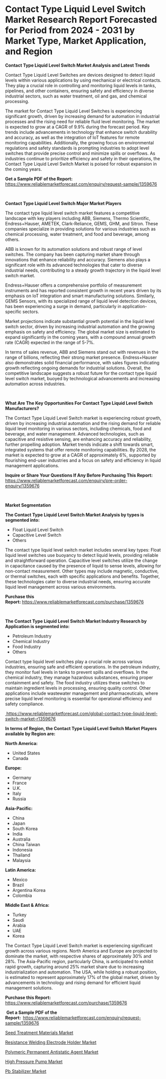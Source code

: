 <p><h1>Contact Type Liquid Level Switch Market Research Report Forecasted for Period from 2024 -  2031 by Market Type, Market Application, and Region</h1></p><p><strong>Contact Type Liquid Level Switch Market Analysis and Latest Trends</strong></p>
<p><p>Contact Type Liquid Level Switches are devices designed to detect liquid levels within various applications by using mechanical or electrical contacts. They play a crucial role in controlling and monitoring liquid levels in tanks, pipelines, and other containers, ensuring safety and efficiency in diverse industrial sectors, such as water treatment, oil and gas, and chemical processing.</p><p>The market for Contact Type Liquid Level Switches is experiencing significant growth, driven by increasing demand for automation in industrial processes and the rising need for reliable fluid level monitoring. The market is expected to grow at a CAGR of 9.9% during the forecast period. Key trends include advancements in technology that enhance switch durability and accuracy, as well as the integration of IoT features for remote monitoring capabilities. Additionally, the growing focus on environmental regulations and safety standards is prompting industries to adopt level switches that provide precise control and minimize spills or overflows. As industries continue to prioritize efficiency and safety in their operations, the Contact Type Liquid Level Switch Market is poised for robust expansion in the coming years.</p></p>
<p><strong>Get a Sample PDF of the Report:&nbsp;</strong> <a href="https://www.reliablemarketforecast.com/enquiry/request-sample/1359676">https://www.reliablemarketforecast.com/enquiry/request-sample/1359676</a></p>
<p>&nbsp;</p>
<p><strong>Contact Type Liquid Level Switch Major Market Players</strong></p>
<p><p>The contact type liquid level switch market features a competitive landscape with key players including ABB, Siemens, Thermo Scientific, Endress+Hauser, AMETEK, Clark-Reliance, GEMS, GHM, and Sitron. These companies specialize in providing solutions for various industries such as chemical processing, water treatment, and food and beverage, among others.</p><p>ABB is known for its automation solutions and robust range of level switches. The company has been capturing market share through innovations that enhance reliability and accuracy. Siemens also plays a significant role with its advanced technologies that cater to diverse industrial needs, contributing to a steady growth trajectory in the liquid level switch market.</p><p>Endress+Hauser offers a comprehensive portfolio of measurement instruments and has reported consistent growth in recent years driven by its emphasis on IoT integration and smart manufacturing solutions. Similarly, GEMS Sensors, with its specialized range of liquid level detection devices, has been experiencing a surge in demand, particularly in application-specific sectors.</p><p>Market projections indicate substantial growth potential in the liquid level switch sector, driven by increasing industrial automation and the growing emphasis on safety and efficiency. The global market size is estimated to expand significantly in the coming years, with a compound annual growth rate (CAGR) expected in the range of 5-7%.</p><p>In terms of sales revenue, ABB and Siemens stand out with revenues in the range of billions, reflecting their strong market presence. Endress+Hauser also demonstrates solid financial performance, with sales figures indicating growth reflecting ongoing demands for industrial solutions. Overall, the competitive landscape suggests a robust future for the contact type liquid level switch market, buoyed by technological advancements and increasing automation across industries.</p></p>
<p>&nbsp;</p>
<p><strong>What Are The Key Opportunities For Contact Type Liquid Level Switch Manufacturers?</strong></p>
<p><p>The Contact Type Liquid Level Switch market is experiencing robust growth, driven by increasing industrial automation and the rising demand for reliable liquid level monitoring in various sectors, including chemicals, food and beverage, and water management. Advanced technologies, such as capacitive and resistive sensing, are enhancing accuracy and reliability, further propelling adoption. Market trends indicate a shift towards smart, integrated systems that offer remote monitoring capabilities. By 2028, the market is expected to grow at a CAGR of approximately 6%, supported by flourishing end-user industries and a focus on safety and efficiency in liquid management applications.</p></p>
<p><strong>Inquire or Share Your Questions If Any Before Purchasing This Report:</strong> <a href="https://www.reliablemarketforecast.com/enquiry/pre-order-enquiry/1359676">https://www.reliablemarketforecast.com/enquiry/pre-order-enquiry/1359676</a></p>
<p>&nbsp;</p>
<p><strong>Market Segmentation</strong></p>
<p><strong>The Contact Type Liquid Level Switch Market Analysis by types is segmented into:</strong></p>
<p><ul><li>Float Liquid Level Switch</li><li>Capacitive Level Switch</li><li>Others</li></ul></p>
<p><p>The contact type liquid level switch market includes several key types: Float liquid level switches use buoyancy to detect liquid levels, providing reliable and straightforward operation. Capacitive level switches utilize the change in capacitance caused by the presence of liquid to sense levels, allowing for non-contact measurement. Other types may include magnetic, conductive, or thermal switches, each with specific applications and benefits. Together, these technologies cater to diverse industrial needs, ensuring accurate liquid level management across various environments.</p></p>
<p><strong>Purchase this Report:&nbsp;</strong><a href="https://www.reliablemarketforecast.com/purchase/1359676">https://www.reliablemarketforecast.com/purchase/1359676</a></p>
<p>&nbsp;</p>
<p><strong>The Contact Type Liquid Level Switch Market Industry Research by Application is segmented into:</strong></p>
<p><ul><li>Petroleum Industry</li><li>Chemical Industry</li><li>Food Industry</li><li>Others</li></ul></p>
<p><p>Contact type liquid level switches play a crucial role across various industries, ensuring safe and efficient operations. In the petroleum industry, they monitor fuel levels in tanks to prevent spills and overflows. In the chemical industry, they manage hazardous substances, ensuring proper containment and safety. The food industry utilizes these switches to maintain ingredient levels in processing, ensuring quality control. Other applications include wastewater management and pharmaceuticals, where precise liquid level monitoring is essential for operational efficiency and safety compliance.</p></p>
<p><a href="https://www.reliablemarketforecast.com/global-contact-type-liquid-level-switch-market-r1359676">&nbsp;https://www.reliablemarketforecast.com/global-contact-type-liquid-level-switch-market-r1359676</a></p>
<p><strong>In terms of Region, the Contact Type Liquid Level Switch Market Players available by Region are:</strong></p>
<p>
    <p> <strong> North America: </strong>
        <ul>
            <li>United States</li>
            <li>Canada</li>
        </ul>
        </p> 
    <p> <strong> Europe: </strong>
        <ul>
            <li>Germany</li>
            <li>France</li>
            <li>U.K.</li>
            <li>Italy</li>
            <li>Russia</li>
        </ul>
        </p> 
    <p> <strong> Asia-Pacific: </strong>
        <ul>
            <li>China</li>
            <li>Japan</li>
            <li>South Korea</li>
            <li>India</li>
            <li>Australia</li>
            <li>China Taiwan</li>
            <li>Indonesia</li>
            <li>Thailand</li>
            <li>Malaysia</li>
        </ul>
        </p> 
    <p> <strong> Latin America: </strong>
        <ul>
            <li>Mexico</li>
            <li>Brazil</li>
            <li>Argentina Korea</li>
            <li>Colombia</li>
        </ul>
        </p> 
    <p> <strong> Middle East & Africa: </strong>
        <ul>
            <li>Turkey</li>
            <li>Saudi</li>
            <li>Arabia</li>
            <li>UAE</li>
            <li>Korea</li>
        </ul>
    </p>
    </p>
<p><p>The Contact Type Liquid Level Switch market is experiencing significant growth across various regions. North America and Europe are projected to dominate the market, with respective shares of approximately 30% and 28%. The Asia-Pacific region, particularly China, is anticipated to exhibit rapid growth, capturing around 25% market share due to increasing industrialization and automation. The USA, while holding a robust position, is estimated to represent approximately 17% of the global market, driven by advancements in technology and rising demand for efficient liquid management solutions.</p></p>
<p><strong>Purchase this Report: </strong><a href="https://www.reliablemarketforecast.com/purchase/1359676">https://www.reliablemarketforecast.com/purchase/1359676</a></p>
<p>&nbsp;<strong>Get a Sample PDF of the Report:&nbsp;&nbsp;</strong><a href="https://www.reliablemarketforecast.com/enquiry/request-sample/1359676">https://www.reliablemarketforecast.com/enquiry/request-sample/1359676</a></p>
<p><strong></strong></p>
<p><p><a href="https://www.linkedin.com/pulse/emerging-trends-seed-treatment-materials-market-global-79tpc?trackingId=VQA89xiKRcusR%2Bw22N%2FdtA%3D%3D">Seed Treatment Materials Market</a></p><p><a href="https://github.com/GroverBarry/Market-Research-Report-List-7/blob/main/resistance-welding-electrode-holder-market.md">Resistance Welding Electrode Holder Market</a></p><p><a href="https://issuu.com/reportprime-2/docs/polymeric-permanent-antistatic-agen_cfe61091dd9cb9">Polymeric Permanent Antistatic Agent Market</a></p><p><a href="https://www.linkedin.com/pulse/high-pressure-pump-market-research-report-forecast-growth-prospects-gfxie?trackingId=gzBsc5qySqWr7W8E5wZbRA%3D%3D">High Pressure Pump Market</a></p><p><a href="https://issuu.com/reportprime-2/docs/pb-stabilizer-market-size-2030.pptx_979157c277477d">Pb Stabilizer Market</a></p></p>